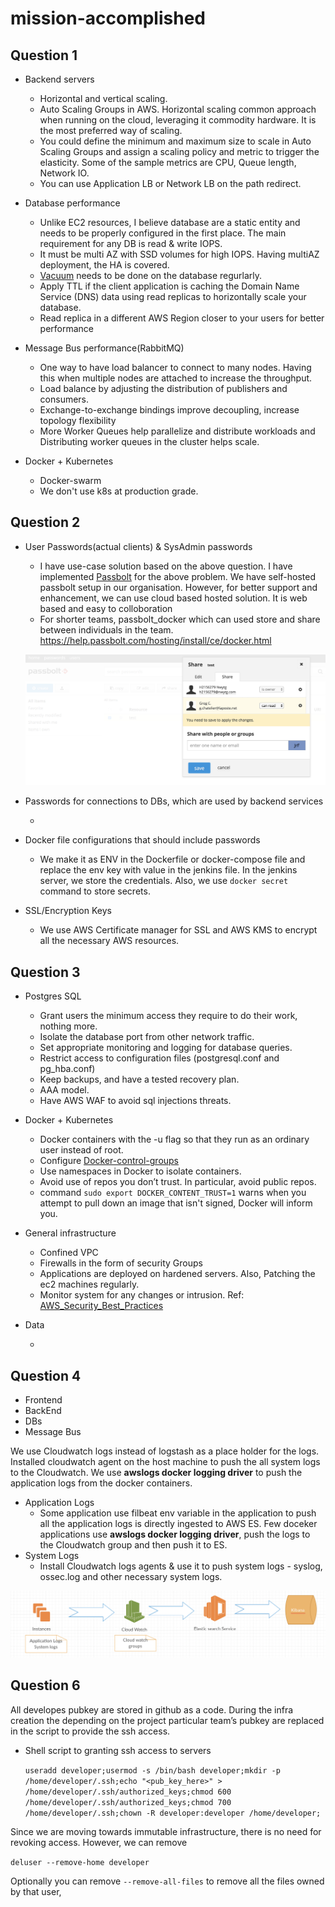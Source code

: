 mission-accomplished
====================

Question 1
----------

* Backend servers
  * Horizontal and vertical scaling.
  * Auto Scaling Groups in AWS. Horizontal scaling common approach when running on the cloud, leveraging it commodity hardware. It is the most preferred way of scaling.
  * You could define the minimum and maximum size to scale in Auto Scaling Groups and assign a scaling policy and metric to trigger the elasticity. Some of the sample metrics are CPU, Queue length, Network IO.
  * You can use Application LB or Network LB on the path redirect.

* Database performance
  * Unlike EC2 resources, I believe database are a static entity and needs to be properly configured in the first place. The main requirement for any DB is read & write IOPS.
  * It must be multi AZ with SSD volumes for high IOPS. Having multiAZ deployment, the HA is covered.
  * [Vacuum][] needs to be done on the database regurlarly.
  * Apply TTL if the client application is caching the Domain Name Service (DNS) data using read replicas to horizontally scale your database.
  * Read replica in a different AWS Region closer to your users for better performance

* Message Bus performance(RabbitMQ)
  * One way to have load balancer to connect to many nodes. Having this when multiple nodes are attached to increase the throughput.
  * Load balance by adjusting the distribution of publishers and consumers.
  * Exchange-to-exchange bindings improve decoupling, increase topology flexibility
  * More Worker Queues help parallelize and distribute workloads and  Distributing worker queues in the cluster helps scale.

* Docker + Kubernetes
  * Docker-swarm
  * We don't use k8s at production grade.

Question 2
----------

* User Passwords(actual clients) & SysAdmin passwords
  * I have use-case solution based on the above question. I have implemented [Passbolt][] for the above problem. We have self-hosted passbolt setup in our organisation. However, for better support and enhancement, we can use cloud based hosted solution. It is web based and easy to colloboration
  * For shorter teams, passbolt_docker which can used store and share between individuals in the team. https://help.passbolt.com/hosting/install/ce/docker.html

  ![Passbolt](https://github.com/karthikholla/mission-accomplished/blob/master/images/passbolt.png)

* Passwords for connections to DBs, which are used by backend services
  * <pending>

* Docker file configurations that should include passwords
  * We make it as ENV in the Dockerfile or docker-compose file and  replace the env key with value in the jenkins file. In the jenkins server, we store the credentials. Also, we use `docker secret` command to store secrets.

* SSL/Encryption Keys
  * We use AWS Certificate manager for SSL and AWS KMS to encrypt all the necessary AWS resources.

Question 3
----------

* Postgres SQL
  * Grant users the minimum access they require to do their work, nothing more.
  * Isolate the database port from other network traffic.
  * Set appropriate monitoring and logging for database queries.
  * Restrict access to configuration files (postgresql.conf and pg_hba.conf)
  * Keep backups, and have a tested recovery plan.
  * AAA model.
  * Have AWS WAF to avoid sql injections threats.

* Docker + Kubernetes
  * Docker containers with the -u flag so that they run as an ordinary user instead of root.
  * Configure [Docker-control-groups][]
  * Use namespaces in Docker to isolate containers.
  * Avoid use of repos you don’t trust. In particular, avoid public repos.
  * command `sudo export DOCKER_CONTENT_TRUST=1` warns when you attempt to pull down an image that isn't signed, Docker will inform you.

* General infrastructure
  * Confined VPC
  * Firewalls in the form of security Groups
  * Applications are deployed on hardened servers. Also, Patching the ec2 machines regularly.
  * Monitor system for any changes or intrusion.
  Ref: [AWS_Security_Best_Practices][]

* Data
  * <pending>


Question 4
----------

* Frontend
* BackEnd
* DBs
* Message Bus

We use Cloudwatch logs instead of logstash as a place holder for the logs. Installed cloudwatch agent on the host machine to push the all system logs to the Cloudwatch. We use **awslogs docker logging driver** to push the application logs from the docker containers.
* Application Logs
  * Some application use filbeat env variable in the application to push all the application logs is directly ingested to AWS ES. Few doceker applications use **awslogs docker logging driver**, push the logs to the Cloudwatch group and then push it to ES.
* System Logs
  * Install Cloudwatch logs agents & use it to push system logs - syslog, ossec.log and other necessary system logs.

![Image of Architecture](https://github.com/karthikholla/mission-accomplished/blob/master/images/diagram2.png)


Question 6
----------

All developes pubkey are stored in github as a code. During the infra creation the depending on the project particular team’s pubkey are replaced in the script to provide the ssh access.

* Shell script to granting ssh access to servers

  `useradd developer;usermod -s /bin/bash developer;mkdir -p /home/developer/.ssh;echo "<pub_key_here>" > /home/developer/.ssh/authorized_keys;chmod 600 /home/developer/.ssh/authorized_keys;chmod 700 /home/developer/.ssh;chown -R developer:developer /home/developer;`

Since we are moving towards immutable infrastructure, there is no need for revoking access. However, we can remove

  `deluser --remove-home developer`

Optionally you can remove `--remove-all-files` to remove all the files owned by that user,

[Passbolt]: https://www.passbolt.com/
[Vacuum]: https://github.com/awsdocs/amazon-rds-user-guide/blob/master/doc_source/CHAP_BestPractices.md#working-with-the-postgresql-autovacuum-feature
[Docker-control-groups]: https://docs.docker.com/engine/security/security/
[AWS_Security_Best_Practices]: https://d1.awsstatic.com/whitepapers/Security/AWS_Security_Best_Practices.pdf
